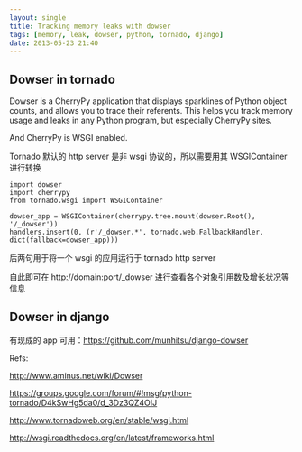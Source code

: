 ```yaml
---
layout: single
title: Tracking memory leaks with dowser
tags: [memory, leak, dowser, python, tornado, django]
date: 2013-05-23 21:40
---
```


## Dowser in tornado

Dowser is a CherryPy application that displays sparklines of Python object counts, and allows you to trace their referents. This helps you track memory usage and leaks in any Python program, but especially CherryPy sites.

And CherryPy is WSGI enabled.

Tornado 默认的 http server 是非 wsgi 协议的，所以需要用其 WSGIContainer 进行转换

    import dowser
    import cherrypy
    from tornado.wsgi import WSGIContainer

    dowser_app = WSGIContainer(cherrypy.tree.mount(dowser.Root(), '/_dowser'))
    handlers.insert(0, (r'/_dowser.*', tornado.web.FallbackHandler, dict(fallback=dowser_app)))

后两句用于将一个 wsgi 的应用运行于 tornado http server

自此即可在 http://domain:port/_dowser 进行查看各个对象引用数及增长状况等信息

## Dowser in django

有现成的 app 可用：https://github.com/munhitsu/django-dowser

Refs:

http://www.aminus.net/wiki/Dowser

https://groups.google.com/forum/#!msg/python-tornado/D4kSwHg5da0/d_3Dz3QZ4OIJ

http://www.tornadoweb.org/en/stable/wsgi.html

http://wsgi.readthedocs.org/en/latest/frameworks.html

